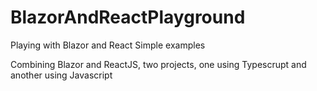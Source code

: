 # BlazorAndReactPlayground
Playing with Blazor and React Simple examples

Combining Blazor and ReactJS, two projects, one using Typescrupt and another using Javascript
